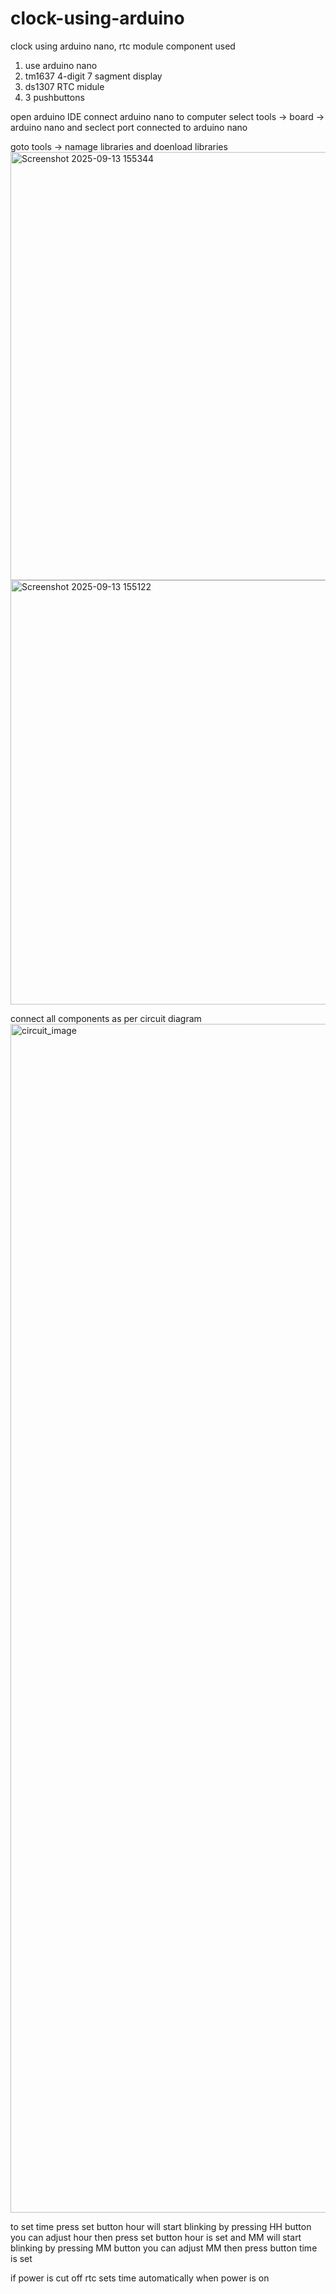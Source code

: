 # clock-using-arduino
clock using arduino nano, rtc module 
component used
1. use arduino nano
2. tm1637 4-digit 7 sagment display
3. ds1307 RTC midule
4. 3 pushbuttons

open arduino IDE connect arduino nano to computer 
select tools -> board -> arduino nano
and seclect port connected to arduino nano

goto tools -> namage libraries and doenload libraries 
<img width="1129" height="685" alt="Screenshot 2025-09-13 155344" src="https://github.com/user-attachments/assets/bc87033a-2dcf-46b6-a2b9-258d709260db" />
<img width="1335" height="679" alt="Screenshot 2025-09-13 155122" src="https://github.com/user-attachments/assets/aaa74bf4-5d0b-4a2c-a843-19811db65781" />

connect all components as per circuit diagram
<img width="3000" height="1902" alt="circuit_image" src="https://github.com/user-attachments/assets/f2d0ba82-65d7-4587-838f-db19632bbf7a" />

to set time press set button hour will start blinking by pressing HH button you can adjust hour then press set button hour is set and 
MM will start blinking by pressing MM button you can adjust MM then press button time is set

if power is cut off rtc sets time automatically when power is on

